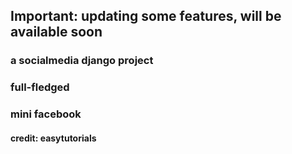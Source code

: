 ## Important: updating some features, will be available soon
### a socialmedia django project
### full-fledged
### mini facebook
#### credit: easytutorials
